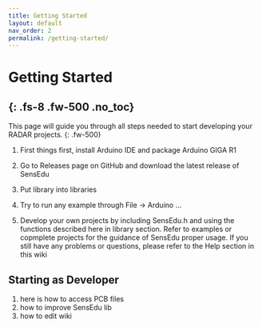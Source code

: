 ```yaml
---
title: Getting Started
layout: default
nav_order: 2
permalink: /getting-started/
---
```


# Getting Started
{: .fs-8 .fw-500 .no_toc}
---

This page will guide you through all steps needed to start developing your RADAR projects.
{: .fw-500}

1. First things first, install Arduino IDE and package Arduino GIGA R1

2. Go to Releases page on GitHub and download the latest release of SensEdu

3. Put library into libraries

4. Try to run any example through File -> Arduino ...

5. Develop your own projects by including SensEdu.h and using the functions described here in library section. Refer to examples or copmplete projects for the guidance of SensEdu proper usage. If you still have any problems or questions, please refer to the Help section in this wiki


## Starting as Developer

1. here is how to access PCB files
2. how to improve SensEdu lib
3. how to edit wiki